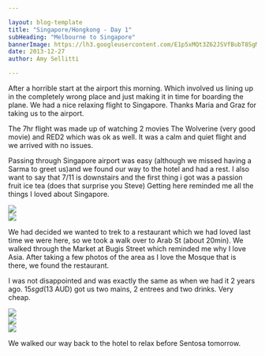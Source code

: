 ```yaml
---

layout: blog-template
title: "Singapore/Hongkong - Day 1"
subHeading: "Melbourne to Singapore"
bannerImage: https://lh3.googleusercontent.com/E1p5xMQt3Z62JSVfBubT8SgMpQY6CpklwOeDFdpAqQaQLITrlusK05U76t6KKBvFCtNpUdpg5wfZZzG06mBT1GkvtUfGE9kZcGUaIqIJqAzqkkEGLBIr_Jpi3TclUye3sdaGaFUM4Q
date: 2013-12-27
author: Amy Sellitti

---
```

After a horrible start at the airport this morning. Which involved us lining up in the completely wrong place and just making it in time for boarding the plane. We had a nice relaxing flight to Singapore. Thanks Maria and Graz for taking us to the airport. 

The 7hr flight was made up of watching 2 movies The Wolverine (very good movie) and RED2 which was ok as well. It was a calm and quiet flight and we arrived with no issues. 

Passing through Singapore airport was easy (although we missed having a Sarma to greet us)and we found our way to the hotel and had a rest. I also want to say that 7/11 is downstairs and the first thing i got was a passion fruit ice tea (does that surprise you Steve) Getting here reminded me all the things I loved about Singapore.

<div class="center-image"><img src="https://lh3.googleusercontent.com/HSDipJMO7zpXFeGSDXJzzCWVUlgN6bNWniqu0VQAIdul4oGLKvu64auSByPJwrCRrjoCvhZrNGugeesxsdqyS91DYz9YZLJRYxDSR2E9Fm7wu5LG0FtgOISdpD2sjr8dCVpzM-XdUQ" /></div>
<div class="center-image"><img src="https://lh3.googleusercontent.com/Yts2EM9QN0QfV9u8tovYcbKYcMzLMlEa1BDdZK1dqsURka7XFRNyeGaQG9U5bumvcLj6OQMrsOqby-bNLdw2wPpCgR_QypXpzPGnRiXti0ANgr64oN-gvbTFNegnwKSTO2rSIz0z1Q" /></div>

We had decided we wanted to trek to a restaurant which we had loved last time we were here, so  we took a walk over to Arab St (about 20min). We walked through the Market at Bugis Street which reminded me why I love Asia. After taking a few photos of the area as I love the Mosque that is there, we found the restaurant. 

I was not disappointed and was exactly the same as when we had it 2 years ago. $15 sgd ($13 AUD) got us two mains, 2 entrees and two drinks. Very cheap.

<div class="center-image"><img src="https://lh3.googleusercontent.com/9PmraN97Tf08TDKdWnJXrBJG8LCFb7flTb_Y_FtO-rCIT8rnDIF_MKH5YNvkYtalQYZwvlw9nN1qg_Ze4g7X_nNdjKsqqrbvm4JINOTVVPW8qmWTH-I4hbLdTl51w_9JBvmHbzPveg" /></div>
<div class="center-image"><img src="https://lh3.googleusercontent.com/HkuI6F-QWsoSZab4mecYlAa-FxxJkxT1sZc_oNB66kQn1fl8YwDDIZIN0JU0Mg3l8VaV50TnyEi8JQcc25OtTHuwP45rDFJD55zMZTA5ALvKNadzX9SFTKIdt3zF49hMvAZ6crZ6cA" /></div>
<div class="center-image"><img src="https://lh3.googleusercontent.com/5EHy_ozFqEUdX3k4M1npjVm5lepk4640i8FqGjLuqAuzU_EPlFDcbcnrT70QYC0W5px-yFPmZ4Gj1iDBzksh_l0OcEqasesi0S8bjkHsFt-yDoFAdOqY09saucD8uHHQEUY1WfUA0A" /></div>

We walked our way back to the hotel to relax before Sentosa tomorrow. 

